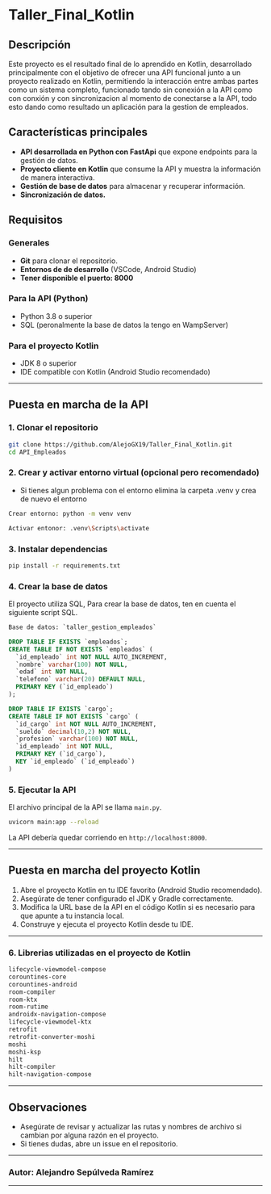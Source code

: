# Taller_Final_Kotlin

## Descripción

Este proyecto es el resultado final de lo aprendido en Kotlin, desarrollado principalmente con el objetivo de ofrecer una API funcional junto a un proyecto realizado en Kotlin, permitiendo la interacción entre ambas partes como un sistema completo, funcionado tando sin conexión a la API como con conxión y con sincronizacion al momento de conectarse a la API, todo esto dando como resultado un aplicación para la gestion de empleados.

## Características principales

- **API desarrollada en Python con FastApi** que expone endpoints para la gestión de datos.
- **Proyecto cliente en Kotlin** que consume la API y muestra la información de manera interactiva.
- **Gestión de base de datos** para almacenar y recuperar información.
- **Sincronización de datos.**

## Requisitos

### Generales

- **Git** para clonar el repositorio.
- **Entornos de de desarrollo** (VSCode, Android Studio)
- **Tener disponible el puerto: 8000**

### Para la API (Python)

- Python 3.8 o superior
- SQL (peronalmente la base de datos la tengo en WampServer)

### Para el proyecto Kotlin

- JDK 8 o superior
- IDE compatible con Kotlin (Android Studio recomendado)
---

## Puesta en marcha de la API

### 1. Clonar el repositorio

```bash
git clone https://github.com/AlejoGX19/Taller_Final_Kotlin.git
cd API_Empleados
```

### 2. Crear y activar entorno virtual (opcional pero recomendado)
- Si tienes algun problema con el entorno elimina la carpeta .venv y crea de nuevo el entorno

```bash
Crear entorno: python -m venv venv

Activar entonor: .venv\Scripts\activate

```

### 3. Instalar dependencias

```bash
pip install -r requirements.txt
```

### 4. Crear la base de datos

El proyecto utiliza SQL, Para crear la base de datos, ten en cuenta el siguiente script SQL.

```sql
Base de datos: `taller_gestion_empleados`

DROP TABLE IF EXISTS `empleados`;
CREATE TABLE IF NOT EXISTS `empleados` (
  `id_empleado` int NOT NULL AUTO_INCREMENT,
  `nombre` varchar(100) NOT NULL,
  `edad` int NOT NULL,
  `telefono` varchar(20) DEFAULT NULL,
  PRIMARY KEY (`id_empleado`)
);

DROP TABLE IF EXISTS `cargo`;
CREATE TABLE IF NOT EXISTS `cargo` (
  `id_cargo` int NOT NULL AUTO_INCREMENT,
  `sueldo` decimal(10,2) NOT NULL,
  `profesion` varchar(100) NOT NULL,
  `id_empleado` int NOT NULL,
  PRIMARY KEY (`id_cargo`),
  KEY `id_empleado` (`id_empleado`)
)

```

### 5. Ejecutar la API

El archivo principal de la API se llama `main.py`.

```bash
uvicorn main:app --reload
```

La API debería quedar corriendo en `http://localhost:8000`.

---

## Puesta en marcha del proyecto Kotlin

1. Abre el proyecto Kotlin en tu IDE favorito (Android Studio recomendado).
2. Asegúrate de tener configurado el JDK y Gradle correctamente.
3. Modifica la URL base de la API en el código Kotlin si es necesario para que apunte a tu instancia local.
4. Construye y ejecuta el proyecto Kotlin desde tu IDE.

---

### 6. Librerias utilizadas en el proyecto de Kotlin

```bash
lifecycle-viewmodel-compose
corountines-core
corountines-android
room-compiler
room-ktx
room-rutime 
androidx-navigation-compose
lifecycle-viewmodel-ktx 
retrofit 
retrofit-converter-moshi 
moshi
moshi-ksp 
hilt 
hilt-compiler 
hilt-navigation-compose
```

---

## Observaciones

- Asegúrate de revisar y actualizar las rutas y nombres de archivo si cambian por alguna razón en el proyecto.
- Si tienes dudas, abre un issue en el repositorio.

---
### Autor: Alejandro Sepúlveda Ramírez
---
